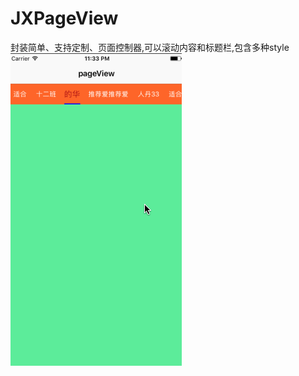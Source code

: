# JXPageView
封装简单、支持定制、页面控制器,可以滚动内容和标题栏,包含多种style
![image](https://github.com/HJXIcon/JXPageView/blob/master/JXPageContentView/JXPageContentView/%E6%95%88%E6%9E%9C%E5%9B%BE/JXPageView.gif)

